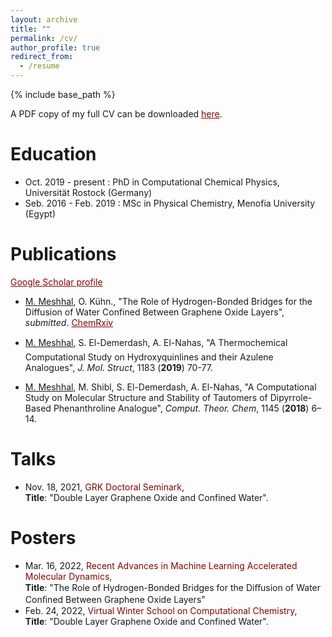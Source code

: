 ```yaml
---
layout: archive
title: ""
permalink: /cv/
author_profile: true
redirect_from:
  - /resume
---
```


{% include base_path %}

A PDF copy of my full CV can be downloaded <a style="color: #8B0000" href="/Meshhal_cv_Feb2022.pdf">here</a>.


Education
======
* Oct. 2019 - present : PhD in Computational Chemical Physics, Universität Rostock (Germany)
* Seb. 2016 - Feb. 2019 : MSc in Physical Chemistry, Menofia University (Egypt)

Publications
===
<a style="color: #8B0000" href="https://scholar.google.com/citations?user=QosbiFoAAAAJ&hl=en">Google Scholar profile</a>

<!--**2022**-->
* <u>M. Meshhal</u>, O. Kühn., "The Role of Hydrogen-Bonded Bridges for the Diffusion of Water Confined Between Graphene Oxide Layers", *submitted*. <a style="color: #8B0000;" href="https://chemrxiv.org/engage/chemrxiv/article-details/61fedc0ee0f52963f8a8e79a">ChemRxiv</a>

<!--**2019**-->
* <u>M. Meshhal</u>, S. El-Demerdash, A. El-Nahas, "A Thermochemical Computational Study on Hydroxyquinlines and their Azulene Analogues", *J. Mol. Struct*, 1183 (**2019**) 70-77.

<!--**2018**-->
* <u>M. Meshhal</u>, M. Shibl, S. El-Demerdash, A. El-Nahas, "A Computational Study on Molecular Structure and Stability of Tautomers of Dipyrrole-Based Phenanthroline Analogue", *Comput. Theor. Chem*, 1145 (**2018**) 6–14.

Talks
===
* Nov. 18, 2021, <a style="color: #8B0000; text-decoration:none" href="https://www.physik.uni-rostock.de/arbeitsgruppen/gruppenuebergreifendes/graduiertenkolleg/test/n/tba-new60d6f9f5c2000956210395-1-2-1/">GRK Doctoral Seminark</a>, <br />**Title**: "Double Layer Graphene Oxide and Confined Water".

Posters
===
* Mar. 16, 2022, <a style="color: #8B0000; text-decoration:none" href="https://www.cecam.org/workshop-details/1063">Recent Advances in Machine Learning Accelerated Molecular Dynamics</a>, <br />**Title**: "The Role of Hydrogen-Bonded Bridges for the Diﬀusion of Water Conﬁned Between Graphene Oxide Layers"
* Feb. 24, 2022, <a style="color: #8B0000; text-decoration:none" href="https://winterschool.cc/#">Virtual Winter School on Computational Chemistry</a>, <br />**Title**: "Double Layer Graphene Oxide and Confined Water".

<!---
Publications
======
  <ul>{% for post in site.publications %}
    {% include archive-single-cv.html %}
  {% endfor %}</ul>
  
Talks
======
  <ul>{% for post in site.talks %}
    {% include archive-single-talk-cv.html %}
  {% endfor %}</ul>
  
Teaching
======
  <ul>{% for post in site.teaching %}
    {% include archive-single-cv.html %}
  {% endfor %}</ul>
--->